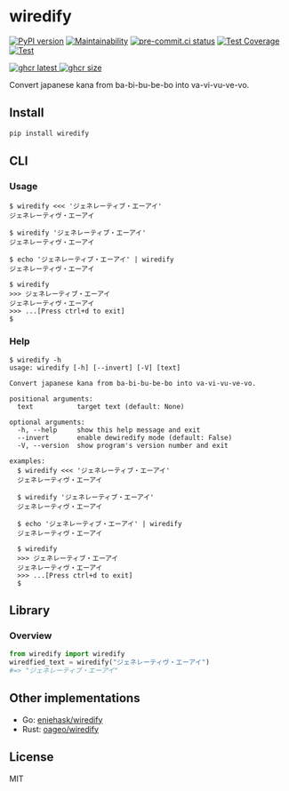 # wiredify

[![PyPI version](
  <https://badge.fury.io/py/wiredify.svg>
  )](
  <https://badge.fury.io/py/wiredify>
) [![Maintainability](
  <https://api.codeclimate.com/v1/badges/af70c14ac330cd2c86dc/maintainability>
  )](
  <https://codeclimate.com/github/eggplants/wiredify/maintainability>
) [![pre-commit.ci status](
  <https://results.pre-commit.ci/badge/github/eggplants/wiredify/master.svg>
  )](
  <https://results.pre-commit.ci/latest/github/eggplants/wiredify/master>
) [![Test Coverage](
  <https://api.codeclimate.com/v1/badges/af70c14ac330cd2c86dc/test_coverage>
  )](
  <https://codeclimate.com/github/eggplants/wiredify/test_coverage>
) [![Test](
  <https://github.com/eggplants/wiredify/actions/workflows/test.yml/badge.svg>
  )](
  <https://github.com/eggplants/wiredify/actions/workflows/test.yml>
)

[![ghcr latest](
  <https://ghcr-badge.egpl.dev/eggplants/wiredify/latest_tag?trim=major&label=latest>
 ) ![ghcr size](
  <https://ghcr-badge.egpl.dev/eggplants/wiredify/size>
)](
  <https://github.com/eggplants/wiredify/pkgs/container/wiredify>
)

Convert japanese kana from ba-bi-bu-be-bo into va-vi-vu-ve-vo.

## Install

```bash
pip install wiredify
```

## CLI

### Usage

```shellsession
$ wiredify <<< 'ジェネレーティブ・エーアイ'
ジェネレーティヴ・エーアイ

$ wiredify 'ジェネレーティブ・エーアイ'
ジェネレーティヴ・エーアイ

$ echo 'ジェネレーティブ・エーアイ' | wiredify
ジェネレーティヴ・エーアイ

$ wiredify
>>> ジェネレーティブ・エーアイ
ジェネレーティヴ・エーアイ
>>> ...[Press ctrl+d to exit]
$
```

### Help

```shellsession
$ wiredify -h
usage: wiredify [-h] [--invert] [-V] [text]

Convert japanese kana from ba-bi-bu-be-bo into va-vi-vu-ve-vo.

positional arguments:
  text           target text (default: None)

optional arguments:
  -h, --help     show this help message and exit
  --invert       enable dewiredify mode (default: False)
  -V, --version  show program's version number and exit

examples:
  $ wiredify <<< 'ジェネレーティブ・エーアイ'
  ジェネレーティヴ・エーアイ

  $ wiredify 'ジェネレーティブ・エーアイ'
  ジェネレーティヴ・エーアイ

  $ echo 'ジェネレーティブ・エーアイ' | wiredify
  ジェネレーティヴ・エーアイ

  $ wiredify
  >>> ジェネレーティブ・エーアイ
  ジェネレーティヴ・エーアイ
  >>> ...[Press ctrl+d to exit]
  $
```

## Library

### Overview

```python
from wiredify import wiredify
wiredfied_text = wiredify("ジェネレーティヴ・エーアイ")
#=> "ジェネレーティブ・エーアイ"
```

## Other implementations

- Go: [eniehask/wiredify](https://github.com/eniehack/wiredify)
- Rust: [oageo/wiredify](https://github.com/oageo/wiredify)

## License

MIT
